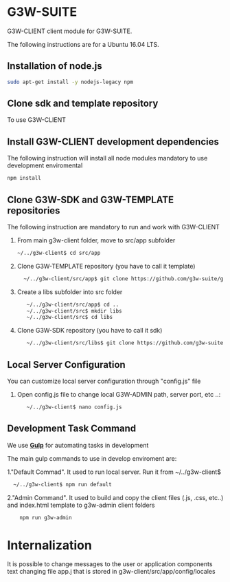 # G3W-SUITE

G3W-CLIENT client module for G3W-SUITE.

The following instructions are for a Ubuntu 16.04 LTS.

## Installation of node.js

```bash
sudo apt-get install -y nodejs-legacy npm
```

## Clone sdk and template repository

To use G3W-CLIENT

## Install G3W-CLIENT development dependencies

The following instruction will install all node modules mandatory to use development enviromental

```bash
npm install
```
## Clone G3W-SDK and G3W-TEMPLATE repositories

The following instruction are mandatory to run and work with G3W-CLIENT

1) From main g3w-client folder, move to src/app subfolder
   ```bash
   ~/../g3w-client$ cd src/app
   ```
2) Clone G3W-TEMPLATE repository (you have to call it template)
    ```bash
      ~/../g3w-client/src/app$ git clone https://github.com/g3w-suite/g3w-client-template-lte.git template
      ```
3) Create a libs subfolder into src folder
   ```bash
      ~/../g3w-client/src/app$ cd ..
      ~/../g3w-client/src$ mkdir libs
      ~/../g3w-client/src$ cd libs
    ```
4) Clone G3W-SDK repository (you have to call it sdk)

    ```bash
       ~/../g3w-client/src/libs$ git clone https://github.com/g3w-suite/g3w-client-sdk.git sdk
     ```

## Local Server Configuration

You can customize local server configuration through "config.js" file


1) Open config.js file to change local G3W-ADMIN path, server port, etc ..:

    ```bash
       ~/../g3w-client$ nano config.js
     ```

## Development Task Command


We use [**Gulp**](https://gulpjs.com/)  for automating tasks in development


The main gulp commands to use in develop enviroment are:

1."Default Commad". It used to run local server. Run it from ~/../g3w-client$

  ```bash
    ~/../g3w-client$ npm run default
  ```
2."Admin Command". It used to build and copy the client files (.js, .css, etc..) and index.html template to g3w-admin client folders

  ```bash
      npm run g3w-admin
   ```

# Internalization

It is possible to change messages to the user or application components text changing file app.j
that is stored in g3w-client/src/app/config/locales
